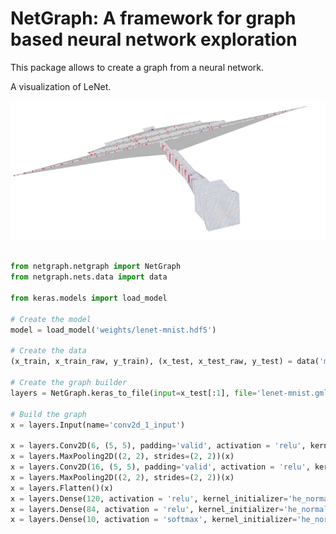 

# NetGraph: A framework for graph based neural network exploration 

This package allows to create a graph from a neural network.


A visualization of LeNet.

![image](images/net.jpg)


```python

from netgraph.netgraph import NetGraph
from netgraph.nets.data import data

from keras.models import load_model

# Create the model
model = load_model('weights/lenet-mnist.hdf5')

# Create the data
(x_train, x_train_raw, y_train), (x_test, x_test_raw, y_test) = data('mnist')

# Create the graph builder
layers = NetGraph.keras_to_file(input=x_test[:1], file='lenet-mnist.gml')

# Build the graph
x = layers.Input(name='conv2d_1_input')

x = layers.Conv2D(6, (5, 5), padding='valid', activation = 'relu', kernel_initializer='he_normal')(x)
x = layers.MaxPooling2D((2, 2), strides=(2, 2))(x)
x = layers.Conv2D(16, (5, 5), padding='valid', activation = 'relu', kernel_initializer='he_normal')(x)
x = layers.MaxPooling2D((2, 2), strides=(2, 2))(x)
x = layers.Flatten()(x)
x = layers.Dense(120, activation = 'relu', kernel_initializer='he_normal' )(x)
x = layers.Dense(84, activation = 'relu', kernel_initializer='he_normal' )(x)
x = layers.Dense(10, activation = 'softmax', kernel_initializer='he_normal' )(x)        


```



